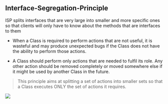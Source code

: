 ## Interface-Segregation-Principle
ISP splits interfaces that are very large into smaller and more specific ones so that clients will only have to know about the methods that are interfaces to them

- When a Class is required to perform actions that are not useful, it is wasteful and may produce unexpected bugs if the Class does not have the ability to perform those actions.

- A Class should perform only actions that are needed to fulfil its role. Any other action should be removed completely or moved somewhere else if it might be used by another Class in the future.

>This principle aims at splitting a set of actions into smaller sets so that a Class executes ONLY the set of actions it requires.

![](https://miro.medium.com/max/1400/1*2hmyR9L43Vm64MYxj4Y89w.png)
